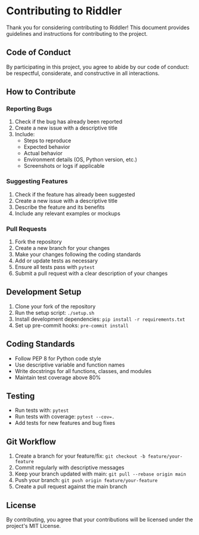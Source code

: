 # Contributing to Riddler

Thank you for considering contributing to Riddler! This document provides guidelines and instructions for contributing to the project.

## Code of Conduct

By participating in this project, you agree to abide by our code of conduct: be respectful, considerate, and constructive in all interactions.

## How to Contribute

### Reporting Bugs

1. Check if the bug has already been reported
2. Create a new issue with a descriptive title
3. Include:
   - Steps to reproduce
   - Expected behavior
   - Actual behavior
   - Environment details (OS, Python version, etc.)
   - Screenshots or logs if applicable

### Suggesting Features

1. Check if the feature has already been suggested
2. Create a new issue with a descriptive title
3. Describe the feature and its benefits
4. Include any relevant examples or mockups

### Pull Requests

1. Fork the repository
2. Create a new branch for your changes
3. Make your changes following the coding standards
4. Add or update tests as necessary
5. Ensure all tests pass with `pytest`
6. Submit a pull request with a clear description of your changes

## Development Setup

1. Clone your fork of the repository
2. Run the setup script: `./setup.sh`
3. Install development dependencies: `pip install -r requirements.txt`
4. Set up pre-commit hooks: `pre-commit install`

## Coding Standards

- Follow PEP 8 for Python code style
- Use descriptive variable and function names
- Write docstrings for all functions, classes, and modules
- Maintain test coverage above 80%

## Testing

- Run tests with: `pytest`
- Run tests with coverage: `pytest --cov=.`
- Add tests for new features and bug fixes

## Git Workflow

1. Create a branch for your feature/fix: `git checkout -b feature/your-feature`
2. Commit regularly with descriptive messages
3. Keep your branch updated with main: `git pull --rebase origin main`
4. Push your branch: `git push origin feature/your-feature`
5. Create a pull request against the main branch

## License

By contributing, you agree that your contributions will be licensed under the project's MIT License. 